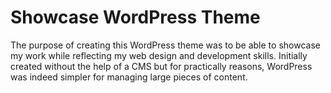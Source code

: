 # Showcase WordPress Theme

The purpose of creating this WordPress theme was to be able to showcase my work while reflecting my web design and development skills. Initially created without the help of a CMS but for practically reasons, WordPress was indeed simpler for managing large pieces of content. 
